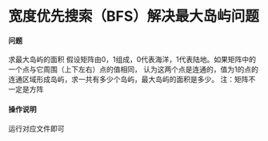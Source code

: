 # 宽度优先搜索（BFS）解决最大岛屿问题
#### 问题
求最大岛屿的面积
假设矩阵由0，1组成，0代表海洋，1代表陆地。如果矩阵中的一个点与它周围（上下左右）点的值相同，
认为这两个点是连通的，值为1的点的连通区域形成岛屿，求一共有多少个岛屿，最大岛屿的面积是多少。
注：矩阵不一定是方阵

#### 操作说明
运行对应文件即可
